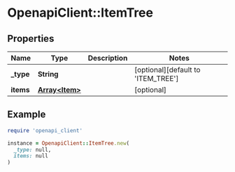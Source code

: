# OpenapiClient::ItemTree

## Properties

| Name | Type | Description | Notes |
| ---- | ---- | ----------- | ----- |
| **_type** | **String** |  | [optional][default to &#39;ITEM_TREE&#39;] |
| **items** | [**Array&lt;Item&gt;**](Item.md) |  | [optional] |

## Example

```ruby
require 'openapi_client'

instance = OpenapiClient::ItemTree.new(
  _type: null,
  items: null
)
```

